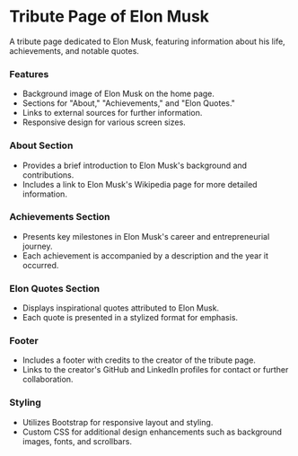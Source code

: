 # Tribute Page of Elon Musk

A tribute page dedicated to Elon Musk, featuring information about his life, achievements, and notable quotes.

### Features
- Background image of Elon Musk on the home page.
- Sections for "About," "Achievements," and "Elon Quotes."
- Links to external sources for further information.
- Responsive design for various screen sizes.

### About Section
- Provides a brief introduction to Elon Musk's background and contributions.
- Includes a link to Elon Musk's Wikipedia page for more detailed information.

### Achievements Section
- Presents key milestones in Elon Musk's career and entrepreneurial journey.
- Each achievement is accompanied by a description and the year it occurred.

### Elon Quotes Section
- Displays inspirational quotes attributed to Elon Musk.
- Each quote is presented in a stylized format for emphasis.

### Footer
- Includes a footer with credits to the creator of the tribute page.
- Links to the creator's GitHub and LinkedIn profiles for contact or further collaboration.

### Styling
- Utilizes Bootstrap for responsive layout and styling.
- Custom CSS for additional design enhancements such as background images, fonts, and scrollbars.

